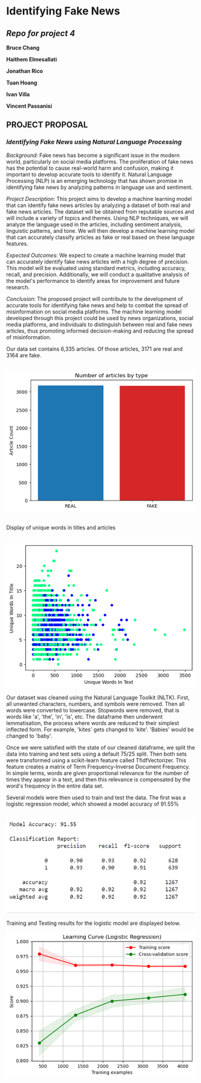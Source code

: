 # **Identifying Fake News**

## ***Repo for project 4***

**Bruce Chang**

**Haithem Elmesallati**

**Jonathan Rico**

**Tuan Hoang**

**Ivan Villa**

**Vincent Passanisi**

## PROJECT PROPOSAL

### ***Identifying Fake News using Natural Language Processing***

*Background*: Fake news has become a significant issue in the modern world, particularly on social media platforms. The proliferation of fake news has the potential to cause real-world harm and confusion, making it important to develop accurate tools to identify it. Natural Language Processing (NLP) is an emerging technology that has shown promise in identifying fake news by analyzing patterns in language use and sentiment.

*Project Description*: This project aims to develop a machine learning model that can identify fake news articles by analyzing a dataset of both real and fake news articles. The dataset will be obtained from reputable sources and will include a variety of topics and themes. Using NLP techniques, we will analyze the language used in the articles, including sentiment analysis, linguistic patterns, and tone. We will then develop a machine learning model that can accurately classify articles as fake or real based on these language features.

*Expected Outcomes*: We expect to create a machine learning model that can accurately identify fake news articles with a high degree of precision. This model will be evaluated using standard metrics, including accuracy, recall, and precision. Additionally, we will conduct a qualitative analysis of the model's performance to identify areas for improvement and future research.

*Conclusion*: The proposed project will contribute to the development of accurate tools for identifying fake news and help to combat the spread of misinformation on social media platforms. The machine learning model developed through this project could be used by news organizations, social media platforms, and individuals to distinguish between real and fake news articles, thus promoting informed decision-making and reducing the spread of misinformation.

Our data set contains 6,335 articles. Of those articles, 3171 are real and 3164 are fake.
<br></br>

![Article Classification](images/article_count.png)
<br></br>

Display of unique words in titles and articles
<br></br>

![Unique Words](images/unique_words.png)

Our dataset was cleaned using the Natural Language Toolkit (NLTK). First, all unwanted characters, numbers, and symbols were removed. Then all words were converted to lowercase. Stopwords were removed, that is words like 'a', 'the', 'in', 'is', etc. The dataframe then underwent lemmatisation, the process where words are reduced to their simplest inflected form. For example, 'kites' gets changed to 'kite'. 'Babies' would be changed to 'baby'.

Once we were satisfied with the state of our cleaned dataframe, we split the data into training and test sets using a default 75/25 split. Then both sets were transformed using a scikit-learn feature called TfidfVectorizer. This feature creates a matrix of Term Frequency-Inverse Document Frequency. In simple terms, words are given proportional relevance for the number of times they appear in a text, and then this relevance is compensated by the word's frequency in the entire data set.

Several models were then used to train and test the data. The first was a logistic regression model, which showed a model accuracy of 91.55%
<br></br>

![Logistic Regression](images/classification%20report%20-%20lr.png)

Training and Testing results for the logistic model are displayed below.

![LogosticRegression Plot](images/download%20(1).png)